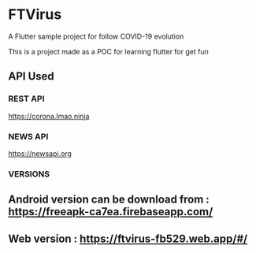#  FTVirus

A Flutter sample project for follow COVID-19 evolution

This is a project made as a POC for learning flutter for get fun

## API Used  

### REST API 

https://corona.lmao.ninja

### NEWS API

https://newsapi.org

### VERSIONS

## Android version can be download from : https://freeapk-ca7ea.firebaseapp.com/

## Web version : https://ftvirus-fb529.web.app/#/


